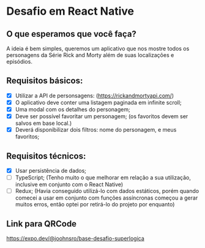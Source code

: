 # Desafio em React Native

## O que esperamos que você faça?
A ideia é bem simples, queremos um aplicativo que nos mostre todos os personagens da Série Rick and Morty além de suas localizações e episódios.

## Requisitos básicos:
- [x] Utilizar a API de personsagens: (https://rickandmortyapi.com/)
- [x] O aplicativo deve conter uma listagem paginada em infinite scroll;
- [x] Uma modal com os detalhes do personagem;
- [x] Deve ser possível favoritar um personagem; (os favoritos devem ser salvos em base local.)
- [x] Deverá disponibilizar dois filtros: nome do personagem, e meus favoritos;

## Requisitos técnicos:
- [x] Usar persistência de dados;
- [ ] TypeScript; (Tenho muito o que melhorar em relação a sua utilização, inclusive em conjunto com o React Native)
- [ ] Redux; (Havia conseguido utilizá-lo com dados estáticos, porém quando comecei a usar em conjunto com funções assíncronas começou a gerar muitos erros, então optei por retirá-lo do projeto por enquanto)

## Link para QRCode
https://expo.dev/@joohnsro/base-desafio-superlogica